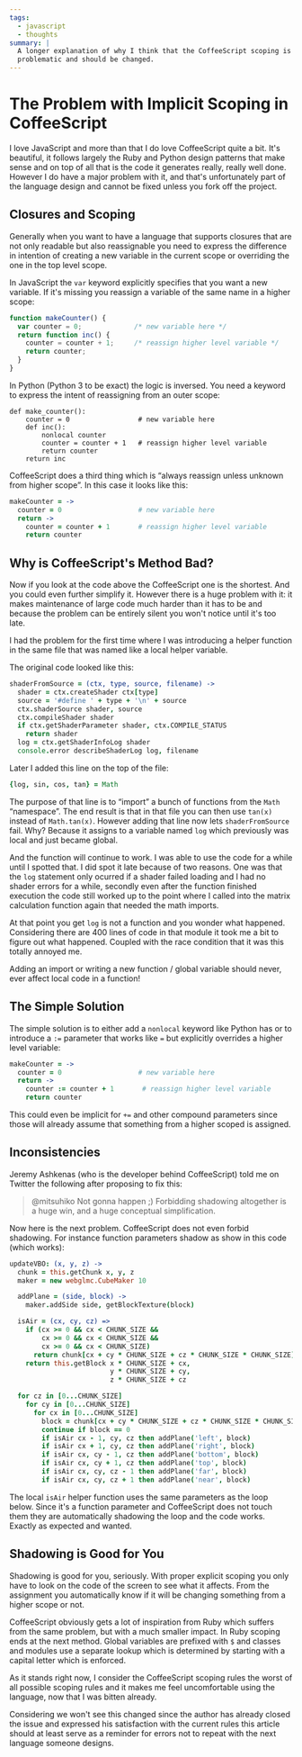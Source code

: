 ```yaml
---
tags:
  - javascript
  - thoughts
summary: |
  A longer explanation of why I think that the CoffeeScript scoping is
  problematic and should be changed.
---
```


# The Problem with Implicit Scoping in CoffeeScript

I love JavaScript and more than that I do love CoffeeScript quite a bit.
It's beautiful, it follows largely the Ruby and Python design patterns
that make sense and on top of all that is the code it generates really,
really well done.  However I do have a major problem with it, and that's
unfortunately part of the language design and cannot be fixed unless you
fork off the project.

## Closures and Scoping

Generally when you want to have a language that supports closures that are
not only readable but also reassignable you need to express the difference
in intention of creating a new variable in the current scope or overriding
the one in the top level scope.

In JavaScript the `var` keyword explicitly specifies that you want a new
variable.  If it's missing you reassign a variable of the same name in a
higher scope:

```javascript
function makeCounter() {
  var counter = 0;             /* new variable here */
  return function inc() {
    counter = counter + 1;     /* reassign higher level variable */
    return counter;
  }
}
```

In Python (Python 3 to be exact) the logic is inversed.  You need a
keyword to express the intent of reassigning from an outer scope:

```python3
def make_counter():
    counter = 0                 # new variable here
    def inc():
        nonlocal counter
        counter = counter + 1   # reassign higher level variable
        return counter
    return inc
```

CoffeeScript does a third thing which is “always reassign unless unknown
from higher scope”.  In this case it looks like this:

```coffeescript
makeCounter = ->
  counter = 0                   # new variable here
  return ->
    counter = counter + 1       # reassign higher level variable
    return counter
```

## Why is CoffeeScript's Method Bad?

Now if you look at the code above the CoffeeScript one is the shortest.
And you could even further simplify it.  However there is a huge problem
with it: it makes maintenance of large code much harder than it has to be
and because the problem can be entirely silent you won't notice until it's
too late.

I had the problem for the first time where I was introducing a helper
function in the same file that was named like a local helper variable.

The original code looked like this:

```coffeescript
shaderFromSource = (ctx, type, source, filename) ->
  shader = ctx.createShader ctx[type]
  source = '#define ' + type + '\n' + source
  ctx.shaderSource shader, source
  ctx.compileShader shader
  if ctx.getShaderParameter shader, ctx.COMPILE_STATUS
    return shader
  log = ctx.getShaderInfoLog shader
  console.error describeShaderLog log, filename
```

Later I added this line on the top of the file:

```coffeescript
{log, sin, cos, tan} = Math
```

The purpose of that line is to “import” a bunch of functions from the
`Math` “namespace”.  The end result is that in that file you can then
use `tan(x)` instead of `Math.tan(x)`.  However adding that line now
lets `shaderFromSource` fail.  Why?  Because it assigns to a variable
named `log` which previously was local and just became global.

And the function will continue to work.  I was able to use the code for a
while until I spotted that.  I did spot it late because of two reasons.
One was that the `log` statement only ocurred if a shader failed loading
and I had no shader errors for a while, secondly even after the function
finished execution the code still worked up to the point where I called
into the matrix calculation function again that needed the math imports.

At that point you get `log` is not a function and you wonder what
happened.  Considering there are 400 lines of code in that module it took
me a bit to figure out what happened.  Coupled with the race condition
that it was this totally annoyed me.

Adding an import or writing a new function / global variable should never,
ever affect local code in a function!

## The Simple Solution

The simple solution is to either add a `nonlocal` keyword like Python
has or to introduce a `:=` parameter that works like `=` but
explicitly overrides a higher level variable:

```coffeescript
makeCounter = ->
  counter = 0                   # new variable here
  return ->
    counter := counter + 1       # reassign higher level variable
    return counter
```

This could even be implicit for `+=` and other compound parameters since
those will already assume that something from a higher scoped is assigned.

## Inconsistencies

Jeremy Ashkenas (who is the developer behind CoffeeScript) told me on
Twitter the following after proposing to fix this:

> @mitsuhiko Not gonna happen ;) Forbidding shadowing altogether is a
huge win, and a huge conceptual simplification.
>

Now here is the next problem.  CoffeeScript does not even forbid
shadowing.  For instance function parameters shadow as show in this code
(which works):

```coffeescript
updateVBO: (x, y, z) ->
  chunk = this.getChunk x, y, z
  maker = new webglmc.CubeMaker 10

  addPlane = (side, block) ->
    maker.addSide side, getBlockTexture(block)

  isAir = (cx, cy, cz) =>
    if (cx >= 0 && cx < CHUNK_SIZE &&
        cx >= 0 && cx < CHUNK_SIZE &&
        cx >= 0 && cx < CHUNK_SIZE)
      return chunk[cx + cy * CHUNK_SIZE + cz * CHUNK_SIZE * CHUNK_SIZE]
    return this.getBlock x * CHUNK_SIZE + cx,
                         y * CHUNK_SIZE + cy,
                         z * CHUNK_SIZE + cz

  for cz in [0...CHUNK_SIZE]
    for cy in [0...CHUNK_SIZE]
      for cx in [0...CHUNK_SIZE]
        block = chunk[cx + cy * CHUNK_SIZE + cz * CHUNK_SIZE * CHUNK_SIZE]
        continue if block == 0
        if isAir cx - 1, cy, cz then addPlane('left', block)
        if isAir cx + 1, cy, cz then addPlane('right', block)
        if isAir cx, cy - 1, cz then addPlane('bottom', block)
        if isAir cx, cy + 1, cz then addPlane('top', block)
        if isAir cx, cy, cz - 1 then addPlane('far', block)
        if isAir cx, cy, cz + 1 then addPlane('near', block)
```

The local `isAir` helper function uses the same parameters as the loop
below.  Since it's a function parameter and CoffeeScript does not touch
them they are automatically shadowing the loop and the code works.
Exactly as expected and wanted.

## Shadowing is Good for You

Shadowing is good for you, seriously.  With proper explicit scoping you
only have to look on the code of the screen to see what it affects.  From
the assignment you automatically know if it will be changing something
from a higher scope or not.

CoffeeScript obviously gets a lot of inspiration from Ruby which suffers
from the same problem, but with a much smaller impact.  In Ruby scoping
ends at the next method.  Global variables are prefixed with `$` and
classes and modules use a separate lookup which is determined by starting
with a capital letter which is enforced.

As it stands right now, I consider the CoffeeScript scoping rules the
worst of all possible scoping rules and it makes me feel uncomfortable
using the language, now that I was bitten already.

Considering we won't see this changed since the author has already closed
the issue and expressed his satisfaction with the current rules this
article should at least serve as a reminder for errors not to repeat with
the next language someone designs.
